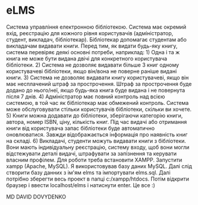 # eLMS
Система управління електронною бібліотекою. Система має окремий вхід, реєстрацію для кожного рівня користувачів (адміністратор, студент, викладач, бібліотекар). Бібліотекар допомагає студентам або викладачам видавати книги. Перед тим, як видати будь-яку книгу, система перевіряє деякі основні потреби, наприклад: 1) Одна і та ж книга не може бути видана двічі для конкретного користувача бібліотеки. 2) Система не дозволяє видавати більше 3 книг одному користувачеві бібліотеки, якщо він/вона не поверне раніше видані книги. 3) Система не дозволяє видавати книгу користувачеві, якщо він має несплачений штраф за прострочення. Штраф за прострочення буде додано до нього/неї, якщо будь-яка книга буде видана і не повернута після 7 днів. 4) Адміністратор має повний контроль над всією системою, в той час як бібліотекар має обмежений контроль. Система може обслуговувати стільки користувачів бібліотеки, скільки ви хочете.  5) Книги можна додавати до бібліотеки, зберігаючи категорію книги, автора, номер ISBN, ціну, кількість книг. Під час видачі або отримання книги від користувача запас бібліотеки буде автоматично оновлюватися. Завжди відображається інформація про наявність книг на складі. 6) Викладачі, студенти можуть видавати книги з бібліотеки. Вони мають індивідуальну реєстрацію, систему входу, щоб вони могли відстежувати деталі видачі, штрафувати за запізнення та керувати власним профілем.
Для роботи треба встановити XAMPP. Запустити xampp (Apache, MySQL). Я використовував базу даних MySQL. Далі слід створити базу данних з ім'ям elms та імпортувати elms.sql.
Далі потрібно зберегти весь проект в папці c:/xampp/htdocs. Потім відкрити браузер і ввести localhost/elms і натиснути enter. Це все :)

MD DAVID DOVYDENKO
